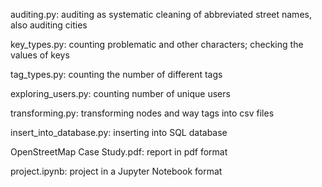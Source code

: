 auditing.py: auditing as systematic cleaning of abbreviated street names, also auditing cities

key_types.py: counting problematic and other characters; checking the values of keys

tag_types.py: counting the number of different tags

exploring_users.py: counting number of unique users

transforming.py: transforming nodes and way tags into csv files

insert_into_database.py: inserting into SQL database


OpenStreetMap Case Study.pdf: report in pdf format

project.ipynb: project in a Jupyter Notebook format



